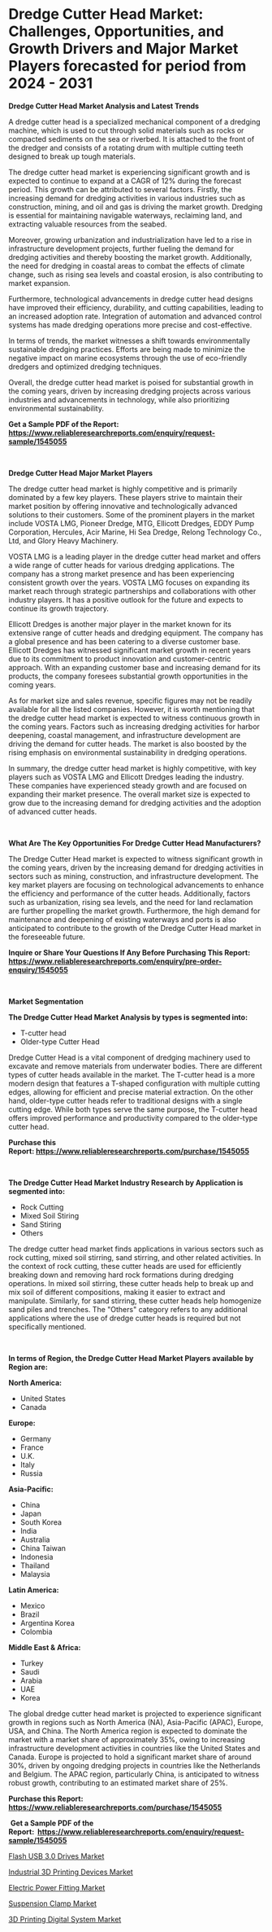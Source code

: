 <p><h1>Dredge Cutter Head Market: Challenges, Opportunities, and Growth Drivers and Major Market Players forecasted for period from 2024 - 2031</h1></p><p><strong>Dredge Cutter Head Market Analysis and Latest Trends</strong></p>
<p><p>A dredge cutter head is a specialized mechanical component of a dredging machine, which is used to cut through solid materials such as rocks or compacted sediments on the sea or riverbed. It is attached to the front of the dredger and consists of a rotating drum with multiple cutting teeth designed to break up tough materials.</p><p>The dredge cutter head market is experiencing significant growth and is expected to continue to expand at a CAGR of 12% during the forecast period. This growth can be attributed to several factors. Firstly, the increasing demand for dredging activities in various industries such as construction, mining, and oil and gas is driving the market growth. Dredging is essential for maintaining navigable waterways, reclaiming land, and extracting valuable resources from the seabed.</p><p>Moreover, growing urbanization and industrialization have led to a rise in infrastructure development projects, further fueling the demand for dredging activities and thereby boosting the market growth. Additionally, the need for dredging in coastal areas to combat the effects of climate change, such as rising sea levels and coastal erosion, is also contributing to market expansion.</p><p>Furthermore, technological advancements in dredge cutter head designs have improved their efficiency, durability, and cutting capabilities, leading to an increased adoption rate. Integration of automation and advanced control systems has made dredging operations more precise and cost-effective.</p><p>In terms of trends, the market witnesses a shift towards environmentally sustainable dredging practices. Efforts are being made to minimize the negative impact on marine ecosystems through the use of eco-friendly dredgers and optimized dredging techniques.</p><p>Overall, the dredge cutter head market is poised for substantial growth in the coming years, driven by increasing dredging projects across various industries and advancements in technology, while also prioritizing environmental sustainability.</p></p>
<p><strong>Get a Sample PDF of the Report:&nbsp; <a href="https://www.reliableresearchreports.com/enquiry/request-sample/1545055">https://www.reliableresearchreports.com/enquiry/request-sample/1545055</a></strong></p>
<p>&nbsp;</p>
<p><strong>Dredge Cutter Head Major Market Players</strong></p>
<p><p>The dredge cutter head market is highly competitive and is primarily dominated by a few key players. These players strive to maintain their market position by offering innovative and technologically advanced solutions to their customers. Some of the prominent players in the market include VOSTA LMG, Pioneer Dredge, MTG, Ellicott Dredges, EDDY Pump Corporation, Hercules, Acir Marine, Hi Sea Dredge, Relong Technology Co., Ltd, and Glory Heavy Machinery.</p><p>VOSTA LMG is a leading player in the dredge cutter head market and offers a wide range of cutter heads for various dredging applications. The company has a strong market presence and has been experiencing consistent growth over the years. VOSTA LMG focuses on expanding its market reach through strategic partnerships and collaborations with other industry players. It has a positive outlook for the future and expects to continue its growth trajectory.</p><p>Ellicott Dredges is another major player in the market known for its extensive range of cutter heads and dredging equipment. The company has a global presence and has been catering to a diverse customer base. Ellicott Dredges has witnessed significant market growth in recent years due to its commitment to product innovation and customer-centric approach. With an expanding customer base and increasing demand for its products, the company foresees substantial growth opportunities in the coming years.</p><p>As for market size and sales revenue, specific figures may not be readily available for all the listed companies. However, it is worth mentioning that the dredge cutter head market is expected to witness continuous growth in the coming years. Factors such as increasing dredging activities for harbor deepening, coastal management, and infrastructure development are driving the demand for cutter heads. The market is also boosted by the rising emphasis on environmental sustainability in dredging operations.</p><p>In summary, the dredge cutter head market is highly competitive, with key players such as VOSTA LMG and Ellicott Dredges leading the industry. These companies have experienced steady growth and are focused on expanding their market presence. The overall market size is expected to grow due to the increasing demand for dredging activities and the adoption of advanced cutter heads.</p></p>
<p>&nbsp;</p>
<p><strong>What Are The Key Opportunities For Dredge Cutter Head Manufacturers?</strong></p>
<p><p>The Dredge Cutter Head market is expected to witness significant growth in the coming years, driven by the increasing demand for dredging activities in sectors such as mining, construction, and infrastructure development. The key market players are focusing on technological advancements to enhance the efficiency and performance of the cutter heads. Additionally, factors such as urbanization, rising sea levels, and the need for land reclamation are further propelling the market growth. Furthermore, the high demand for maintenance and deepening of existing waterways and ports is also anticipated to contribute to the growth of the Dredge Cutter Head market in the foreseeable future.</p></p>
<p><strong>Inquire or Share Your Questions If Any Before Purchasing This Report: <a href="https://www.reliableresearchreports.com/enquiry/pre-order-enquiry/1545055">https://www.reliableresearchreports.com/enquiry/pre-order-enquiry/1545055</a></strong></p>
<p>&nbsp;</p>
<p><strong>Market Segmentation</strong></p>
<p><strong>The Dredge Cutter Head Market Analysis by types is segmented into:</strong></p>
<p><ul><li>T-cutter head</li><li>Older-type Cutter Head</li></ul></p>
<p><p>Dredge Cutter Head is a vital component of dredging machinery used to excavate and remove materials from underwater bodies. There are different types of cutter heads available in the market. The T-cutter head is a more modern design that features a T-shaped configuration with multiple cutting edges, allowing for efficient and precise material extraction. On the other hand, older-type cutter heads refer to traditional designs with a single cutting edge. While both types serve the same purpose, the T-cutter head offers improved performance and productivity compared to the older-type cutter head.</p></p>
<p><strong>Purchase this Report:&nbsp;<a href="https://www.reliableresearchreports.com/purchase/1545055">https://www.reliableresearchreports.com/purchase/1545055</a></strong></p>
<p>&nbsp;</p>
<p><strong>The Dredge Cutter Head Market Industry Research by Application is segmented into:</strong></p>
<p><ul><li>Rock Cutting</li><li>Mixed Soil Stiring</li><li>Sand Stiring</li><li>Others</li></ul></p>
<p><p>The dredge cutter head market finds applications in various sectors such as rock cutting, mixed soil stirring, sand stirring, and other related activities. In the context of rock cutting, these cutter heads are used for efficiently breaking down and removing hard rock formations during dredging operations. In mixed soil stirring, these cutter heads help to break up and mix soil of different compositions, making it easier to extract and manipulate. Similarly, for sand stirring, these cutter heads help homogenize sand piles and trenches. The "Others" category refers to any additional applications where the use of dredge cutter heads is required but not specifically mentioned.</p></p>
<p>&nbsp;</p>
<p><strong>In terms of Region, the Dredge Cutter Head Market Players available by Region are:</strong></p>
<p>
    <p> <strong> North America: </strong>
        <ul>
            <li>United States</li>
            <li>Canada</li>
        </ul>
        </p> 
    <p> <strong> Europe: </strong>
        <ul>
            <li>Germany</li>
            <li>France</li>
            <li>U.K.</li>
            <li>Italy</li>
            <li>Russia</li>
        </ul>
        </p> 
    <p> <strong> Asia-Pacific: </strong>
        <ul>
            <li>China</li>
            <li>Japan</li>
            <li>South Korea</li>
            <li>India</li>
            <li>Australia</li>
            <li>China Taiwan</li>
            <li>Indonesia</li>
            <li>Thailand</li>
            <li>Malaysia</li>
        </ul>
        </p> 
    <p> <strong> Latin America: </strong>
        <ul>
            <li>Mexico</li>
            <li>Brazil</li>
            <li>Argentina Korea</li>
            <li>Colombia</li>
        </ul>
        </p> 
    <p> <strong> Middle East & Africa: </strong>
        <ul>
            <li>Turkey</li>
            <li>Saudi</li>
            <li>Arabia</li>
            <li>UAE</li>
            <li>Korea</li>
        </ul>
    </p>
    </p>
<p><p>The global dredge cutter head market is projected to experience significant growth in regions such as North America (NA), Asia-Pacific (APAC), Europe, USA, and China. The North America region is expected to dominate the market with a market share of approximately 35%, owing to increasing infrastructure development activities in countries like the United States and Canada. Europe is projected to hold a significant market share of around 30%, driven by ongoing dredging projects in countries like the Netherlands and Belgium. The APAC region, particularly China, is anticipated to witness robust growth, contributing to an estimated market share of 25%.</p></p>
<p><strong>Purchase this Report: <a href="https://www.reliableresearchreports.com/purchase/1545055">https://www.reliableresearchreports.com/purchase/1545055</a></strong></p>
<p>&nbsp;<strong>Get a Sample PDF of the Report:&nbsp;&nbsp;<a href="https://www.reliableresearchreports.com/enquiry/request-sample/1545055">https://www.reliableresearchreports.com/enquiry/request-sample/1545055</a></strong></p>
<p><strong></strong></p>
<p><p><a href="https://issuu.com/reportprime-2/docs/flash-usb-30-drives-market-size-2030.pptx">Flash USB 3.0 Drives Market</a></p><p><a href="https://issuu.com/reportprime-2/docs/industrial-3d-printing-devices-market-size-2030.pp">Industrial 3D Printing Devices Market</a></p><p><a href="https://github.com/ChiragRp1/Market-Research-Report-List-2/blob/main/electric-power-fitting-market.md">Electric Power Fitting Market</a></p><p><a href="https://github.com/ChiragRP21/Market-Research-Report-List-2/blob/main/suspension-clamp-market.md">Suspension Clamp Market</a></p><p><a href="https://issuu.com/reportprime-2/docs/3d-printing-digital-system-market-size-2030.pptx">3D Printing Digital System Market</a></p></p>